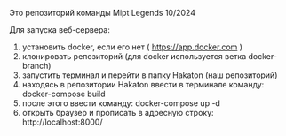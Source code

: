 Это репозиторий команды Mipt Legends 
10/2024

Для запуска веб-сервера:
1. установить docker, если его нет ( https://app.docker.com )
2. клонировать репозиторий (для docker используется ветка docker-branch)
3. запустить терминал и перейти в папку Hakaton (наш репозиторий)
4. находясь в репозитории Hakaton ввести в терминале команду: docker-compose build
5. после этого ввести команду: docker-compose up -d 
6. открыть браузер и прописать в адресную строку: http://localhost:8000/
